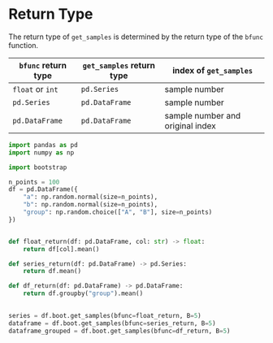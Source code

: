 # Return Type

The return type of `get_samples` is determined by the return type of the `bfunc` function.

| `bfunc` return type | `get_samples` return type | index of `get_samples` |
|---------------------|---------------------------|------------------------|
| `float` or `int`    | `pd.Series`               | sample number |
| `pd.Series`         | `pd.DataFrame`            | sample number | 
| `pd.DataFrame`      | `pd.DataFrame`            | sample number and original index | 

```python
import pandas as pd
import numpy as np

import bootstrap

n_points = 100
df = pd.DataFrame({
    "a": np.random.normal(size=n_points),
    "b": np.random.normal(size=n_points),
    "group": np.random.choice(["A", "B"], size=n_points)
})


def float_return(df: pd.DataFrame, col: str) -> float:
    return df[col].mean()

def series_return(df: pd.DataFrame) -> pd.Series:
    return df.mean()

def df_return(df: pd.DataFrame) -> pd.DataFrame:
    return df.groupby("group").mean()
    

series = df.boot.get_samples(bfunc=float_return, B=5)
dataframe = df.boot.get_samples(bfunc=series_return, B=5)
dataframe_grouped = df.boot.get_samples(bfunc=df_return, B=5)
```